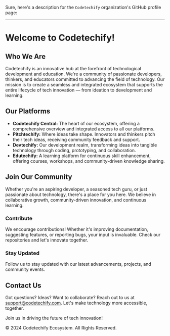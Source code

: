 Sure, here's a description for the `Codetechify` organization's GitHub profile page:

---

# Welcome to Codetechify!

## Who We Are
Codetechify is an innovative hub at the forefront of technological development and education. We're a community of passionate developers, thinkers, and educators committed to advancing the field of technology. Our mission is to create a seamless and integrated ecosystem that supports the entire lifecycle of tech innovation — from ideation to development and learning.

## Our Platforms
- **Codetechify Central:** The heart of our ecosystem, offering a comprehensive overview and integrated access to all our platforms.
- **Pitchtechify:** Where ideas take shape. Innovators and thinkers pitch their tech ideas, receiving community feedback and support.
- **Devtechify:** Our development realm, transforming ideas into tangible technology through coding, prototyping, and collaboration.
- **Edutechify:** A learning platform for continuous skill enhancement, offering courses, workshops, and community-driven knowledge sharing.

## Join Our Community
Whether you're an aspiring developer, a seasoned tech guru, or just passionate about technology, there's a place for you here. We believe in collaborative growth, community-driven innovation, and continuous learning. 

### Contribute
We encourage contributions! Whether it's improving documentation, suggesting features, or reporting bugs, your input is invaluable. Check our repositories and let's innovate together.

### Stay Updated
Follow us to stay updated with our latest advancements, projects, and community events. 

## Contact Us
Got questions? Ideas? Want to collaborate? Reach out to us at [support@codetechify.com](mailto:support@codetechify.com). Let's make technology more accessible, together.

Join us in driving the future of tech innovation!

© 2024 Codetechify Ecosystem. All Rights Reserved.

